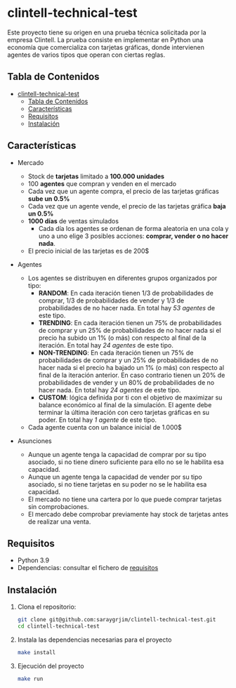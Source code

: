 # clintell-technical-test

Este proyecto tiene su origen en una prueba técnica solicitada por la empresa Clintell. La prueba consiste en implementar en Python una economía que comercializa con tarjetas gráficas, donde intervienen agentes de varios tipos que operan con ciertas reglas.

## Tabla de Contenidos

- [clintell-technical-test](#clintell-technical-test)
  - [Tabla de Contenidos](#tabla-de-contenidos)
  - [Características](#características)
  - [Requisitos](#requisitos)
  - [Instalación](#instalación)

## Características

- Mercado
  - Stock de **tarjetas** limitado a **100.000 unidades**
  - 100 **agentes** que compran y venden en el mercado
  - Cada vez que un agente compra, el precio de las tarjetas gráficas **sube un 0.5%**
  - Cada vez que un agente vende, el precio de las tarjetas gráfica **baja un 0.5%**
  - **1000 días** de ventas simulados
    - Cada día los agentes se ordenan de forma aleatoria en una cola y uno a uno elige 3 posibles acciones: **comprar, vender o no hacer nada**.
  - El precio inicial de las tarjetas es de 200$
  
- Agentes
  - Los agentes se distribuyen en diferentes grupos organizados por tipo:
    - **RANDOM**: En cada iteración tienen 1/3 de probabilidades de comprar, 1/3 de probabilidades de vender y 1/3 de probabilidades de no hacer nada. En total hay *53 agentes* de este tipo.
    - **TRENDING**: En cada iteración tienen un 75% de probabilidades de comprar y un 25% de probabilidades de no hacer nada si el precio ha subido un 1% (o más) con respecto al final de la iteración. En total hay *24 agentes* de este tipo.
    - **NON-TRENDING**: En cada iteración tienen un 75% de probabilidades de comprar y un 25% de probabilidades de no hacer nada si el precio ha bajado un 1% (o más) con respecto al final de la iteración anterior. En caso contrario tienen un 20% de probabilidades de vender y un 80% de probabilidades de no hacer nada. En total hay *24 agentes* de este tipo.
    - **CUSTOM**: lógica definida por ti con el objetivo de maximizar su balance económico al final de la simulación. El agente debe terminar la última iteración con cero tarjetas gráficas en su poder. En total hay *1 agente* de este tipo.
  - Cada agente cuenta con un balance inicial de 1.000$

- Asunciones
  - Aunque un agente tenga la capacidad de comprar por su tipo asociado, si no tiene dinero suficiente para ello no se le habilita esa capacidad.
  - Aunque un agente tenga la capacidad de vender por su tipo asociado, si no tiene tarjetas en su poder no se le habilita esa capacidad.
  - El mercado no tiene una cartera por lo que puede comprar tarjetas sin comprobaciones.
  - El mercado debe comprobar previamente hay stock de tarjetas antes de realizar una venta.

## Requisitos

- Python 3.9
- Dependencias: consultar el fichero de [requisitos](./requirements.txt)

## Instalación

1. Clona el repositorio:
   ```bash
   git clone git@github.com:saraygrjim/clintell-technical-test.git
   cd clintell-technical-test
    ```
2. Instala las dependencias necesarias para el proyecto
   ```bash 
   make install
   ```
3. Ejecución del proyecto
   ```bash 
   make run
   ```

